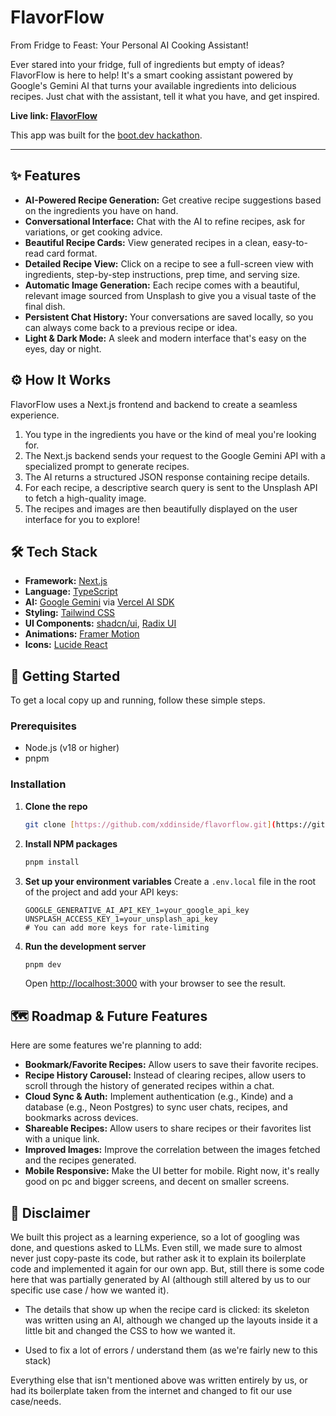 # FlavorFlow 

From Fridge to Feast: Your Personal AI Cooking Assistant!

Ever stared into your fridge, full of ingredients but empty of ideas? FlavorFlow is here to help! It's a smart cooking assistant powered by Google's Gemini AI that turns your available ingredients into delicious recipes. Just chat with the assistant, tell it what you have, and get inspired.

**Live link: [FlavorFlow](https://flavorflow-ai.vercel.app)**

This app was built for the [boot.dev hackathon](https://blog.boot.dev/news/hackathon-2025/).

---

## ✨ Features

* **AI-Powered Recipe Generation:** Get creative recipe suggestions based on the ingredients you have on hand.
* **Conversational Interface:** Chat with the AI to refine recipes, ask for variations, or get cooking advice.
* **Beautiful Recipe Cards:** View generated recipes in a clean, easy-to-read card format.
* **Detailed Recipe View:** Click on a recipe to see a full-screen view with ingredients, step-by-step instructions, prep time, and serving size.
* **Automatic Image Generation:** Each recipe comes with a beautiful, relevant image sourced from Unsplash to give you a visual taste of the final dish.
* **Persistent Chat History:** Your conversations are saved locally, so you can always come back to a previous recipe or idea.
* **Light & Dark Mode:** A sleek and modern interface that's easy on the eyes, day or night.

## ⚙️ How It Works

FlavorFlow uses a Next.js frontend and backend to create a seamless experience.
1.  You type in the ingredients you have or the kind of meal you're looking for.
2.  The Next.js backend sends your request to the Google Gemini API with a specialized prompt to generate recipes.
3.  The AI returns a structured JSON response containing recipe details.
4.  For each recipe, a descriptive search query is sent to the Unsplash API to fetch a high-quality image.
5.  The recipes and images are then beautifully displayed on the user interface for you to explore!

## 🛠️ Tech Stack

* **Framework:** [Next.js](https://nextjs.org/)
* **Language:** [TypeScript](https://www.typescriptlang.org/)
* **AI:** [Google Gemini](https://ai.google.dev/) via [Vercel AI SDK](https://sdk.vercel.ai/)
* **Styling:** [Tailwind CSS](https://tailwindcss.com/)
* **UI Components:** [shadcn/ui](https://ui.shadcn.com/), [Radix UI](https://www.radix-ui.com/)
* **Animations:** [Framer Motion](https://www.framer.com/motion/)
* **Icons:** [Lucide React](https://lucide.dev/)

## 🔧 Getting Started

To get a local copy up and running, follow these simple steps.

### Prerequisites

* Node.js (v18 or higher)
* pnpm

### Installation

1.  **Clone the repo**
    ```sh
    git clone [https://github.com/xddinside/flavorflow.git](https://github.com/xddinside/flavorflow.git)
    ```
2.  **Install NPM packages**
    ```sh
    pnpm install
    ```
3.  **Set up your environment variables**
    Create a `.env.local` file in the root of the project and add your API keys:
    ```
    GOOGLE_GENERATIVE_AI_API_KEY_1=your_google_api_key
    UNSPLASH_ACCESS_KEY_1=your_unsplash_api_key
    # You can add more keys for rate-limiting
    ```
4.  **Run the development server**
    ```sh
    pnpm dev
    ```
    Open [http://localhost:3000](http://localhost:3000) with your browser to see the result.

## 🗺️ Roadmap & Future Features

Here are some features we're planning to add:
* **Bookmark/Favorite Recipes:** Allow users to save their favorite recipes.
* **Recipe History Carousel:** Instead of clearing recipes, allow users to scroll through the history of generated recipes within a chat.
* **Cloud Sync & Auth:** Implement authentication (e.g., Kinde) and a database (e.g., Neon Postgres) to sync user chats, recipes, and bookmarks across devices.
* **Shareable Recipes:** Allow users to share recipes or their favorites list with a unique link.
* **Improved Images:** Improve the correlation between the images fetched and the recipes generated.
* **Mobile Responsive:** Make the UI better for mobile. Right now, it's really good on pc and bigger screens, and decent on smaller screens.

## 🤖 Disclaimer

We built this project as a learning experience, so a lot of googling was done, and questions asked to LLMs. Even still, we made sure to almost never just copy-paste its code, but rather ask it to explain its boilerplate code and implemented it again for our own app. But, still there is some code here that was partially generated by AI (although still altered by us to our specific use case / how we wanted it).

* The details that show up when the recipe card is clicked: its skeleton was written using an AI, although we changed up the layouts inside it a little bit and changed the CSS to how we wanted it.

* Used to fix a lot of errors / understand them (as we're fairly new to this stack)

Everything else that isn't mentioned above was written entirely by us, or had its boilerplate taken from the internet and changed to fit our use case/needs.
